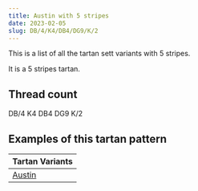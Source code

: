 ```yaml
---
title: Austin with 5 stripes
date: 2023-02-05
slug: DB/4/K4/DB4/DG9/K/2
---
```

This is a list of all the tartan sett variants with 5 stripes.

It is a 5 stripes tartan.


## Thread count
DB/4 K4 DB4 DG9 K/2

## Examples of this tartan pattern

| Tartan Variants |
|---------------|
| [Austin](/variants/db/4/k4/db4/dg9/k/2-db000052-dg11450d-k000000)||
